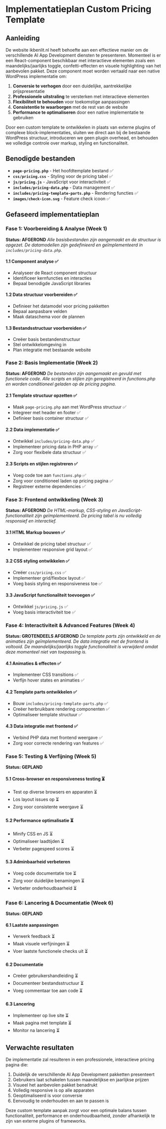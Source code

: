 # Implementatieplan Custom Pricing Template

## Aanleiding

De website ikbenlit.nl heeft behoefte aan een effectieve manier om de verschillende AI App Development diensten te presenteren. Momenteel is er een React-component beschikbaar met interactieve elementen zoals een maandelijks/jaarlijks toggle, confetti-effecten en visuele highlighting van het aanbevolen pakket. Deze component moet worden vertaald naar een native WordPress implementatie om:

1. **Conversie te verhogen** door een duidelijke, aantrekkelijke prijspresentatie
2. **Professionele uitstraling** te versterken met interactieve elementen
3. **Flexibiliteit te behouden** voor toekomstige aanpassingen
4. **Consistentie te waarborgen** met de rest van de website
5. **Performance te optimaliseren** door een native implementatie te gebruiken

Door een custom template te ontwikkelen in plaats van externe plugins of complexe block-implementaties, sluiten we direct aan bij de bestaande WordPress structuur, introduceren we geen plugin overhead, en behouden we volledige controle over markup, styling en functionaliteit.

## Benodigde bestanden

- **`page-pricing.php`** - Het hoofdtemplate bestand ✅
- **`css/pricing.css`** - Styling voor de pricing tabel ✅
- **`js/pricing.js`** - JavaScript voor interactiviteit ✅
- **`includes/pricing-data.php`** - Data management ✅
- **`includes/pricing-template-parts.php`** - Rendering functies ✅
- **`images/check-icon.svg`** - Feature check icoon ✅

## Gefaseerd implementatieplan

### Fase 1: Voorbereiding & Analyse (Week 1)
**Status: AFGEROND**
*Alle basisbestanden zijn aangemaakt en de structuur is opgezet. De datamodellen zijn gedefinieerd en geïmplementeerd in `includes/pricing-data.php`.*

#### 1.1 Component analyse ✅
- Analyseer de React component structuur
- Identificeer kernfuncties en interacties
- Bepaal benodigde JavaScript libraries

#### 1.2 Data structuur voorbereiden ✅
- Definieer het datamodel voor pricing pakketten
- Bepaal aanpasbare velden
- Maak dataschema voor de plannen

#### 1.3 Bestandsstructuur voorbereiden ✅
- Creëer basis bestandenstructuur
- Stel ontwikkelomgeving in
- Plan integratie met bestaande website

### Fase 2: Basis Implementatie (Week 2)
**Status: AFGEROND**
*De bestanden zijn aangemaakt en gevuld met functionele code. Alle scripts en stijlen zijn geregistreerd in functions.php en worden conditioneel geladen op de pricing pagina.*

#### 2.1 Template structuur opzetten ✅
- Maak `page-pricing.php` aan met WordPress structuur ✅
- Integreer met header en footer ✅
- Definieer basis container structuur ✅

#### 2.2 Data implementatie ✅
- Ontwikkel `includes/pricing-data.php` ✅
- Implementeer pricing data in PHP array ✅
- Zorg voor flexibele data structuur ✅

#### 2.3 Scripts en stijlen registreren ✅
- Voeg code toe aan `functions.php` ✅
- Zorg voor conditioneel laden op pricing pagina ✅
- Registreer externe dependencies ✅

### Fase 3: Frontend ontwikkeling (Week 3)
**Status: AFGEROND**
*De HTML-markup, CSS-styling en JavaScript-functionaliteit zijn geïmplementeerd. De pricing tabel is nu volledig responsief en interactief.*

#### 3.1 HTML Markup bouwen ✅
- Ontwikkel de pricing tabel structuur ✅
- Implementeer responsive grid layout ✅

#### 3.2 CSS styling ontwikkelen ✅
- Creëer `css/pricing.css` ✅
- Implementeer grid/flexbox layout ✅
- Voeg basis styling en responsiveness toe ✅

#### 3.3 JavaScript functionaliteit toevoegen ✅
- Ontwikkel `js/pricing.js` ✅
- Voeg basis interactiviteit toe ✅

### Fase 4: Interactiviteit & Advanced Features (Week 4)
**Status: GROTENDEELS AFGEROND**
*De template parts zijn ontwikkeld en de animaties zijn geïmplementeerd. De data integratie met de frontend is voltooid. De maandelijks/jaarlijks toggle functionaliteit is verwijderd omdat deze momenteel niet van toepassing is.*

#### 4.1 Animaties & effecten ✅
- Implementeer CSS transitions ✅
- Verfijn hover states en animaties ✅

#### 4.2 Template parts ontwikkelen ✅
- Bouw `includes/pricing-template-parts.php` ✅
- Creëer herbruikbare rendering componenten ✅
- Optimaliseer template structuur ✅

#### 4.3 Data integratie met frontend ✅
- Verbind PHP data met frontend weergave ✅
- Zorg voor correcte rendering van features ✅

### Fase 5: Testing & Verfijning (Week 5)
**Status: GEPLAND**

#### 5.1 Cross-browser en responsiveness testing ⏳
- Test op diverse browsers en apparaten ⏳
- Los layout issues op ⏳
- Zorg voor consistente weergave ⏳

#### 5.2 Performance optimalisatie ⏳
- Minify CSS en JS ⏳
- Optimaliseer laadtijden ⏳
- Verbeter pagespeed scores ⏳

#### 5.3 Adminbaarheid verbeteren
- Voeg code documentatie toe ⏳
- Zorg voor duidelijke benamingen ⏳
- Verbeter onderhoudbaarheid ⏳

### Fase 6: Lancering & Documentatie (Week 6)
**Status: GEPLAND**

#### 6.1 Laatste aanpassingen
- Verwerk feedback ⏳
- Maak visuele verfijningen ⏳
- Voer laatste functionele checks uit ⏳

#### 6.2 Documentatie
- Creëer gebruikershandleiding ⏳
- Documenteer bestandsstructuur ⏳
- Voeg commentaar toe aan code ⏳

#### 6.3 Lancering
- Implementeer op live site ⏳
- Maak pagina met template ⏳
- Monitor na lancering ⏳

## Verwachte resultaten

De implementatie zal resulteren in een professionele, interactieve pricing pagina die:

1. Duidelijk de verschillende AI App Development pakketten presenteert
2. Gebruikers laat schakelen tussen maandelijkse en jaarlijkse prijzen
3. Visueel het aanbevolen pakket benadrukt
4. Volledig responsive is op alle apparaten
5. Geoptimaliseerd is voor conversie
6. Eenvoudig te onderhouden en aan te passen is

Deze custom template aanpak zorgt voor een optimale balans tussen functionaliteit, performance en onderhoudbaarheid, zonder afhankelijk te zijn van externe plugins of frameworks.